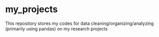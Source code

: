 # my_projects
This repository stores my codes for data cleaning/organizing/analyzing (primarily using pandas) on my research projects 
